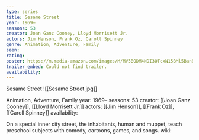 ```yaml
---
type: series
title: Sesame Street
year: 1969–
seasons: 53
creator: Joan Ganz Cooney, Lloyd Morrisett Jr.
actors: Jim Henson, Frank Oz, Caroll Spinney
genre: Animation, Adventure, Family
seen:
rating: 
poster: https://m.media-amazon.com/images/M/MV5BODM4NDI3OTcxN15BMl5BanBnXkFtZTgwNjc3MjIwMTI@._V1_SX300.jpg
trailer_embed: Could not find trailer.
availability:
---
```

Sesame Street
![[Sesame Street.jpg]]

Animation, Adventure, Family
year: 1969–
seasons: 53
creator: [[Joan Ganz Cooney]], [[Lloyd Morrisett Jr.]]
actors: [[Jim Henson]], [[Frank Oz]], [[Caroll Spinney]]
availability:

On a special inner city street, the inhabitants, human and muppet, teach preschool subjects with comedy, cartoons, games, and songs.
wiki: 


